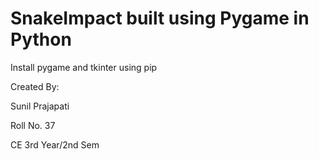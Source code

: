 # SnakeImpact built using Pygame in Python

Install pygame and tkinter using pip

Created By:

Sunil Prajapati

Roll No. 37

CE 3rd Year/2nd Sem
